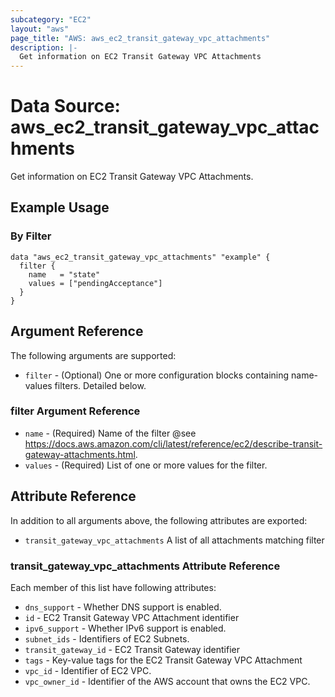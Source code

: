 ```yaml
---
subcategory: "EC2"
layout: "aws"
page_title: "AWS: aws_ec2_transit_gateway_vpc_attachments"
description: |-
  Get information on EC2 Transit Gateway VPC Attachments
---
```


# Data Source: aws_ec2_transit_gateway_vpc_attachments

Get information on EC2 Transit Gateway VPC Attachments.

## Example Usage

### By Filter

```hcl
data "aws_ec2_transit_gateway_vpc_attachments" "example" {
  filter {
    name   = "state"
    values = ["pendingAcceptance"]
  }
}
```
## Argument Reference

The following arguments are supported:

* `filter` - (Optional) One or more configuration blocks containing name-values filters. Detailed below.

### filter Argument Reference

* `name` - (Required) Name of the filter @see https://docs.aws.amazon.com/cli/latest/reference/ec2/describe-transit-gateway-attachments.html.
* `values` - (Required) List of one or more values for the filter.

## Attribute Reference

In addition to all arguments above, the following attributes are exported:

* `transit_gateway_vpc_attachments` A list of all attachments matching filter

### transit_gateway_vpc_attachments Attribute Reference

Each member of this list have following attributes:

* `dns_support` - Whether DNS support is enabled.
* `id` - EC2 Transit Gateway VPC Attachment identifier
* `ipv6_support` - Whether IPv6 support is enabled.
* `subnet_ids` - Identifiers of EC2 Subnets.
* `transit_gateway_id` - EC2 Transit Gateway identifier
* `tags` - Key-value tags for the EC2 Transit Gateway VPC Attachment
* `vpc_id` - Identifier of EC2 VPC.
* `vpc_owner_id` - Identifier of the AWS account that owns the EC2 VPC.
